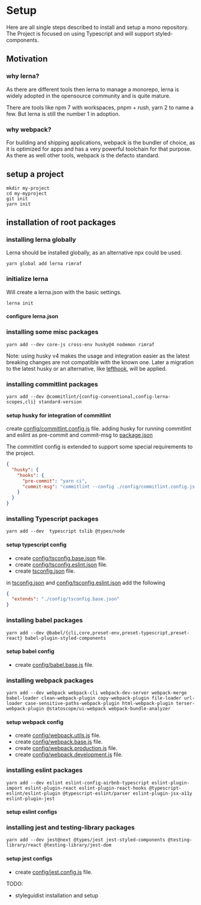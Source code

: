 # Setup

Here are all single steps described to install and setup a mono repository.
The Project is focused on using Typescript and will support styled-components.

## Motivation

### why lerna?
As there are different tools then lerna to manage a monorepo, lerna is widely adopted in the opensource community and is quite mature.

There are tools like npm 7 with workspaces, pnpm + rush, yarn 2 to name a few. But lerna is still the number 1 in adoption.

### why webpack?
For building and shipping applications, webpack is the bundler of choice, as it is optimized for apps and has a very powerful toolchain for that purpose.
As there as well other tools, webpack is the defacto standard.

## setup a project
```
mkdir my-project
cd my-myproject
git init
yarn init
```

## installation of root packages

### installing lerna globally
Lerna should be installed globally, as an alternative npx could be used.

```shell script
yarn global add lerna rimraf
```

### initialize lerna
Will create a lerna.json with the basic settings.
```
lerna init
```
#### configure lerna.json

### installing some misc packages
```shell script
yarn add --dev core-js cross-env husky@4 nodemon rimraf
```
Note: using husky v4 makes the usage and integration easier as the latest breaking changes are not compatible with the known one.
Later a migration to the latest husky or an alternative, like [lefthook](https://github.com/evilmartians/lefthook), will be applied.

### installing commitlint packages
```shell script
yarn add --dev @commitlint/{config-conventional,config-lerna-scopes,cli} standard-version
```

#### setup husky for integration of commitlint

create [config/commitlint.config.js](../config/commitlint.config.js) file.
adding husky for running commitlint and eslint as pre-commit and commit-msg to [package.json](../package.json)

The commitlint config is extended to support some special requirements to the project.
```json
{
  "husky": {
    "hooks": {
      "pre-commit": "yarn ci",
      "commit-msg": "commitlint --config ./config/commitlint.config.js --env HUSKY_GIT_PARAMS"
    }
  }
}
```

### installing Typescript packages
```shell script
yarn add --dev  typescript tslib @types/node
```

#### setup typescript config
* create [config/tsconfig.base.json](../config/tsconfig.base.json) file.
* create [config/tsconfig.eslint.json](../config/tsconfig.eslint.json) file.
* create [tsconfig.json](../tsconfig.json) file.

in [tsconfig.json](../tsconfig.json) and [config/tsconfig.eslint.json](../config/tsconfig.eslint.json) add the following
```json
{
  "extends": "./config/tsconfig.base.json"
}
```
### installing babel packages
```shell script
yarn add --dev @babel/{cli,core,preset-env,preset-typescript,preset-react} babel-plugin-styled-components
```
#### setup babel config

* create [config/babel.base.js](../config/babel.base.js) file.

### installing webpack packages
```shell script
yarn add --dev webpack webpack-cli webpack-dev-server webpack-merge babel-loader clean-webpack-plugin copy-webpack-plugin file-loader url-loader case-sensitive-paths-webpack-plugin html-webpack-plugin terser-webpack-plugin @statoscope/ui-webpack webpack-bundle-analyzer
```

#### setup webpack config

* create [config/webpack.utils.js](../config/webpack.utils.js) file.
* create [config/webpack.base.js](../config/webpack.base.js) file.
* create [config/webpack.production.js](../config/webpack.production.js) file.
* create [config/webpack.development.js](../config/webpack.development.js) file.

### installing eslint packages
```shell script
yarn add --dev eslint eslint-config-airbnb-typescript eslint-plugin-import eslint-plugin-react eslint-plugin-react-hooks @typescript-eslint/eslint-plugin @typescript-eslint/parser eslint-plugin-jsx-a11y eslint-plugin-jest
```

#### setup eslint configs

### installing jest and testing-library packages
```shell script
yarn add --dev jest@next @types/jest jest-styled-components @testing-library/react @testing-library/jest-dom
```

#### setup jest configs

* create [config/jest.config.js](../config/jest.config.js) file.


TODO:
* styleguidist installation and setup
